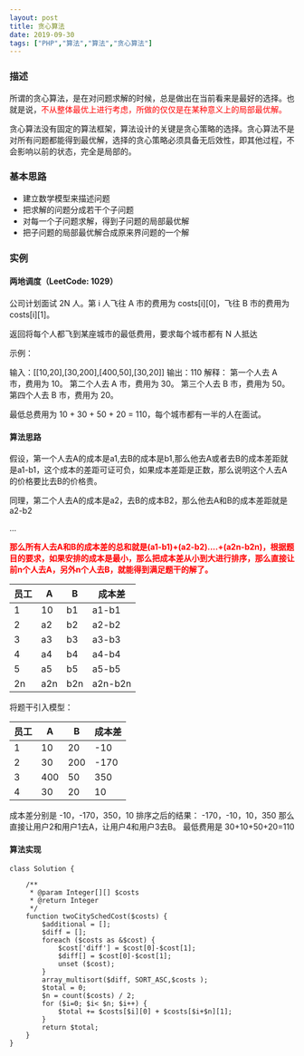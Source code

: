 ```yaml
---
layout: post
title: 贪心算法
date: 2019-09-30
tags: ["PHP","算法","算法","贪心算法"]
---
```


### 描述

所谓的贪心算法，是在对问题求解的时候，总是做出在当前看来是最好的选择。也就是说，<font color="red">不从整体最优上进行考虑，所做的仅仅是在某种意义上的局部最优解。</font>

贪心算法没有固定的算法框架，算法设计的关键是贪心策略的选择。贪心算法不是对所有问题都能得到最优解，选择的贪心策略必须具备无后效性，即其他过程，不会影响以前的状态，完全是局部的。

### 基本思路

*   建立数学模型来描述问题
*   把求解的问题分成若干个子问题
*   对每一个子问题求解，得到子问题的局部最优解
*   把子问题的局部最优解合成原来界问题的一个解

### 实例

#### 两地调度（LeetCode: 1029）

公司计划面试 2N 人。第 i 人飞往 A 市的费用为 costs[i][0]，飞往 B 市的费用为 costs[i][1]。

返回将每个人都飞到某座城市的最低费用，要求每个城市都有 N 人抵达

示例：

输入：[[10,20],[30,200],[400,50],[30,20]]
输出：110
解释：
第一个人去 A 市，费用为 10。
第二个人去 A 市，费用为 30。
第三个人去 B 市，费用为 50。
第四个人去 B 市，费用为 20。

最低总费用为 10 + 30 + 50 + 20 = 110，每个城市都有一半的人在面试。

#### 算法思路

假设，第一个人去A的成本是a1,去B的成本是b1,那么他去A或者去B的成本差距就是a1-b1，这个成本的差距可证可负，如果成本差距是正数，那么说明这个人去A的价格要比去B的价格贵。

同理，第二个人去A的成本是a2，去B的成本B2，那么他去A和B的成本差距就是a2-b2

...

**<font color="red">那么所有人去A和B的成本差的总和就是(a1-b1)+(a2-b2)....+(a2n-b2n)，根据题目的要求，如果安排的成本是最小，那么把成本差从小到大进行排序，那么直接让前n个人去A，另外n个人去B，就能得到满足题干的解了。</font>**

<table>
<thead>
<tr>
<th>员工</th>
<th>A</th>
<th>B</th>
<th>成本差</th>
</tr>
</thead>
<tbody>
<tr>
<td>1</td>
<td>10</td>
<td>b1</td>
<td>a1-b1</td>
</tr>
<tr>
<td>2</td>
<td>a2</td>
<td>b2</td>
<td>a2-b2</td>
</tr>
<tr>
<td>3</td>
<td>a3</td>
<td>b3</td>
<td>a3-b3</td>
</tr>
<tr>
<td>4</td>
<td>a4</td>
<td>b4</td>
<td>a4-b4</td>
</tr>
<tr>
<td>5</td>
<td>a5</td>
<td>b5</td>
<td>a5-b5</td>
</tr>
<tr>
<td>2n</td>
<td>a2n</td>
<td>b2n</td>
<td>a2n-b2n</td>
</tr>
</tbody>
</table>

将题干引入模型：

<table>
<thead>
<tr>
<th>员工</th>
<th>A</th>
<th>B</th>
<th>成本差</th>
</tr>
</thead>
<tbody>
<tr>
<td>1</td>
<td>10</td>
<td>20</td>
<td>-10</td>
</tr>
<tr>
<td>2</td>
<td>30</td>
<td>200</td>
<td>-170</td>
</tr>
<tr>
<td>3</td>
<td>400</td>
<td>50</td>
<td>350</td>
</tr>
<tr>
<td>4</td>
<td>30</td>
<td>20</td>
<td>10</td>
</tr>
</tbody>
</table>

成本差分别是
-10，-170，350，10
排序之后的结果：
-170，-10，10，350
那么直接让用户2和用户1去A，让用户4和用户3去B。
最低费用是 30+10+50+20=110 

#### 算法实现

    class Solution {

        /**
         * @param Integer[][] $costs
         * @return Integer
         */
        function twoCitySchedCost($costs) {
            $additional = [];
            $diff = [];
            foreach ($costs as &$cost) {
                $cost['diff'] = $cost[0]-$cost[1];
                $diff[] = $cost[0]-$cost[1];
                unset ($cost);
            }
            array_multisort($diff, SORT_ASC,$costs );
            $total = 0;
            $n = count($costs) / 2;
            for ($i=0; $i< $n; $i++) {
                $total += $costs[$i][0] + $costs[$i+$n][1];
            }
            return $total;
        }
    }